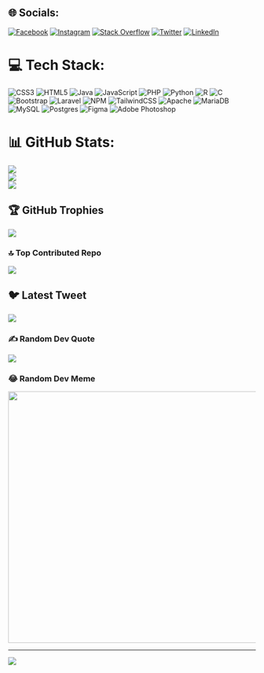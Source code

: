 
## 🌐 Socials:
[![Facebook](https://img.shields.io/badge/Facebook-%231877F2.svg?logo=Facebook&logoColor=white)](https://facebook.com/aliefta.zulvansyah) [![Instagram](https://img.shields.io/badge/Instagram-%23E4405F.svg?logo=Instagram&logoColor=white)](https://instagram.com/Zv.Alief) [![Stack Overflow](https://img.shields.io/badge/-Stackoverflow-FE7A16?logo=stack-overflow&logoColor=white)](https://stackoverflow.com/users/20952970) [![Twitter](https://img.shields.io/badge/Twitter-%231DA1F2.svg?logo=Twitter&logoColor=white)](https://twitter.com/Mahklukbumi6) [![LinkedIn](https://img.shields.io/badge/LinkedIn-%230077B5.svg?logo=linkedin&logoColor=white)](https://linkedin.com/in/aliefta-zulvansyah-bahyperdana-35788b272) 

# 💻 Tech Stack:
![CSS3](https://img.shields.io/badge/css3-%231572B6.svg?style=for-the-badge&logo=css3&logoColor=white) ![HTML5](https://img.shields.io/badge/html5-%23E34F26.svg?style=for-the-badge&logo=html5&logoColor=white) ![Java](https://img.shields.io/badge/java-%23ED8B00.svg?style=for-the-badge&logo=java&logoColor=white) ![JavaScript](https://img.shields.io/badge/javascript-%23323330.svg?style=for-the-badge&logo=javascript&logoColor=%23F7DF1E) ![PHP](https://img.shields.io/badge/php-%23777BB4.svg?style=for-the-badge&logo=php&logoColor=white) ![Python](https://img.shields.io/badge/python-3670A0?style=for-the-badge&logo=python&logoColor=ffdd54) ![R](https://img.shields.io/badge/r-%23276DC3.svg?style=for-the-badge&logo=r&logoColor=white) ![C](https://img.shields.io/badge/c-%2300599C.svg?style=for-the-badge&logo=c&logoColor=white) ![Bootstrap](https://img.shields.io/badge/bootstrap-%23563D7C.svg?style=for-the-badge&logo=bootstrap&logoColor=white) ![Laravel](https://img.shields.io/badge/laravel-%23FF2D20.svg?style=for-the-badge&logo=laravel&logoColor=white) ![NPM](https://img.shields.io/badge/NPM-%23000000.svg?style=for-the-badge&logo=npm&logoColor=white) ![TailwindCSS](https://img.shields.io/badge/tailwindcss-%2338B2AC.svg?style=for-the-badge&logo=tailwind-css&logoColor=white) ![Apache](https://img.shields.io/badge/apache-%23D42029.svg?style=for-the-badge&logo=apache&logoColor=white) ![MariaDB](https://img.shields.io/badge/MariaDB-003545?style=for-the-badge&logo=mariadb&logoColor=white) ![MySQL](https://img.shields.io/badge/mysql-%2300f.svg?style=for-the-badge&logo=mysql&logoColor=white) ![Postgres](https://img.shields.io/badge/postgres-%23316192.svg?style=for-the-badge&logo=postgresql&logoColor=white) 	![Figma](https://img.shields.io/badge/figma-%23F24E1E.svg?style=for-the-badge&logo=figma&logoColor=white) ![Adobe Photoshop](https://img.shields.io/badge/adobephotoshop-%2331A8FF.svg?style=for-the-badge&logo=adobephotoshop&logoColor=white)
# 📊 GitHub Stats:
![](https://github-readme-stats.vercel.app/api?username=Alief321&theme=dark&hide_border=false&include_all_commits=true&count_private=true)<br/>
![](https://github-readme-streak-stats.herokuapp.com/?user=Alief321&theme=dark&hide_border=false)<br/>
![](https://github-readme-stats.vercel.app/api/top-langs/?username=Alief321&theme=dark&hide_border=false&include_all_commits=true&count_private=true&layout=compact)

## 🏆 GitHub Trophies
![](https://github-profile-trophy.vercel.app/?username=Alief321&theme=radical&no-frame=false&no-bg=false&margin-w=4)

### 🔝 Top Contributed Repo
![](https://github-contributor-stats.vercel.app/api?username=Alief321&limit=5&theme=dark&combine_all_yearly_contributions=true)

## 🐦 Latest Tweet
[![](https://gtce.itsvg.in/api?username=Mahklukbumi6)](https://github.com/VishwaGauravIn/github-twitter-card-embed)

### ✍️ Random Dev Quote
![](https://quotes-github-readme.vercel.app/api?type=horizontal&theme=radical)

### 😂 Random Dev Meme
<img src="https://pbs.twimg.com/media/FoCNHo0aAAA7_Dd.jpg" width="512px"/>

---
[![](https://visitcount.itsvg.in/api?id=Alief321&icon=0&color=0)](https://visitcount.itsvg.in)

<!-- Proudly created with GPRM ( https://gprm.itsvg.in ) -->
